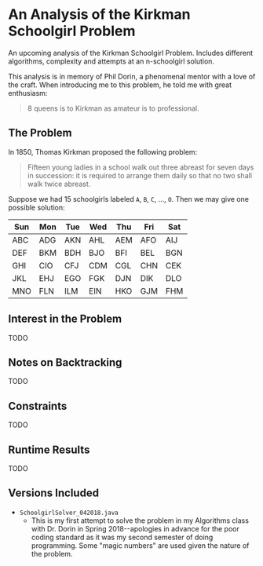 # An Analysis of the Kirkman Schoolgirl Problem

An upcoming analysis of the Kirkman Schoolgirl Problem. Includes different algorithms, complexity and attempts at an n-schoolgirl solution.

This analysis is in memory of Phil Dorin, a phenomenal mentor with a love of the craft. When introducing me to this problem, he told me with great enthusiasm:

> 8 queens is to Kirkman as amateur is to professional.

## The Problem

In 1850, Thomas Kirkman proposed the following problem:

> Fifteen young ladies in a school walk out three abreast for seven days in succession: it is required to arrange them daily so that no two shall walk twice abreast.

Suppose we had 15 schoolgirls labeled `A`, `B`, `C`, ..., `O`. Then we may give one possible solution:

| Sun | Mon | Tue | Wed | Thu | Fri | Sat |
|-----|-----|-----|-----|-----|-----|-----|
| ABC | ADG | AKN | AHL | AEM | AFO | AIJ |
| DEF | BKM | BDH | BJO | BFI | BEL | BGN |
| GHI | CIO | CFJ | CDM | CGL | CHN | CEK |
| JKL | EHJ | EGO | FGK | DJN | DIK | DLO |
| MNO | FLN | ILM | EIN | HKO | GJM | FHM |

## Interest in the Problem

TODO

## Notes on Backtracking

TODO

## Constraints

TODO

## Runtime Results

TODO

## Versions Included

* `SchoolgirlSolver_042018.java`
  * This is my first attempt to solve the problem in my Algorithms class with Dr. Dorin in Spring 2018--apologies in advance for the poor coding standard as it was my second semester of doing programming. Some "magic numbers" are used given the nature of the problem.